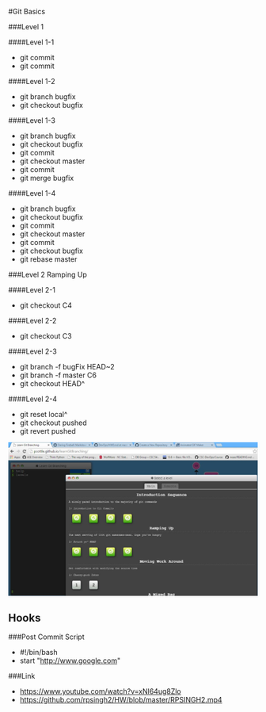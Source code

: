 #Git Basics

###Level 1

####Level 1-1
*   git commit
*   git commit

####Level 1-2
*   git branch bugfix
*   git checkout bugfix

####Level 1-3
*   git branch bugfix
*   git checkout bugfix
*   git commit
*   git checkout master
*   git commit
*   git merge bugfix

####Level 1-4
*   git branch bugfix
*   git checkout bugfix
*   git commit
*   git checkout master
*   git commit
*   git checkout bugfix
*   git rebase master

###Level 2 Ramping Up

####Level 2-1
*   git checkout C4

####Level 2-2
*   git checkout C3

####Level 2-3
*   git branch -f bugFix HEAD~2
*   git branch -f master C6
*   git checkout HEAD^

####Level 2-4
*   git reset local^
*   git checkout pushed
*   git revert pushed	

![GitHub Logo](https://github.com/rpsingh2/HW/blob/master/Levels.JPG)

## Hooks
###Post Commit Script
*   #!/bin/bash
*   start "http://www.google.com"

###Link
* https://www.youtube.com/watch?v=xNl64ug8Zlo
* https://github.com/rpsingh2/HW/blob/master/RPSINGH2.mp4
